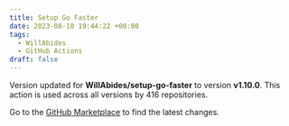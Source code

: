 ```yaml
---
title: Setup Go Faster
date: 2023-08-10 19:44:22 +00:00
tags:
  - WillAbides
  - GitHub Actions
draft: false
---
```



Version updated for **WillAbides/setup-go-faster** to version **v1.10.0**.
This action is used across all versions by 416 repositories.

Go to the [GitHub Marketplace](https://github.com/marketplace/actions/setup-go-faster) to find the latest changes.
